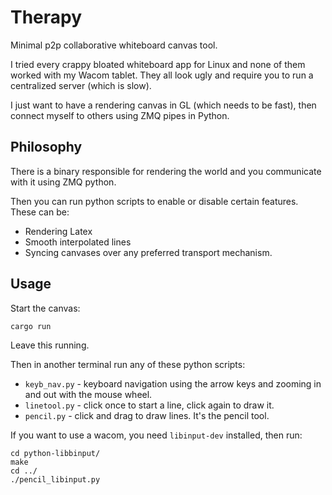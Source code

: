 # Therapy

Minimal p2p collaborative whiteboard canvas tool.

I tried every crappy bloated whiteboard app for Linux and none of them worked
with my Wacom tablet. They all look ugly and require you to run a centralized
server (which is slow).

I just want to have a rendering canvas in GL (which needs to be fast),
then connect myself to others using ZMQ pipes in Python.

## Philosophy

There is a binary responsible for rendering the world and you communicate
with it using ZMQ python.

Then you can run python scripts to enable or disable certain features.
These can be:

* Rendering Latex
* Smooth interpolated lines
* Syncing canvases over any preferred transport mechanism.

## Usage

Start the canvas:

```
cargo run
```

Leave this running.

Then in another terminal run any of these python scripts:

* `keyb_nav.py` - keyboard navigation using the arrow keys and zooming in and
  out with the mouse wheel.
* `linetool.py` - click once to start a line, click again to draw it.
* `pencil.py` - click and drag to draw lines. It's the pencil tool.

If you want to use a wacom, you need `libinput-dev` installed, then run:

```
cd python-libbinput/
make
cd ../
./pencil_libinput.py
```

